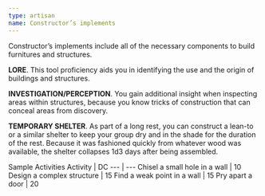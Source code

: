 ```yaml
---
type: artisan
name: Constructor’s implements
---
```

Constructor’s implements include all of the necessary components to build furnitures and structures.

__LORE__. 
This tool proficiency aids you in identifying the use and the origin of buildings and structures.

__INVESTIGATION/PERCEPTION__. 
You gain additional insight when inspecting areas within structures, because you know tricks of construction that can conceal areas from discovery.

__TEMPORARY SHELTER__. 
As part of a long rest, you can construct a lean-to or a similar shelter to keep your group dry and in the shade for the duration of the rest. Because it was fashioned quickly from whatever wood was available, the shelter collapses 1d3 days after being assembled.

Sample Activities
Activity | DC
--- | ---
Chisel a small hole in a wall | 10
Design a complex structure | 15
Find a weak point in a wall | 15
Pry apart a door | 20
